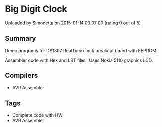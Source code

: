# Big Digit Clock

Uploaded by Simonetta on 2015-01-14 00:07:00 (rating 0 out of 5)

## Summary

Demo programs for DS1307 RealTime clock breakout board with EEPROM.


Assembler code with Hex and LST files.  Uses Nokia 5110 graphics LCD.

## Compilers

- AVR Assembler

## Tags

- Complete code with HW
- AVR Assembler
